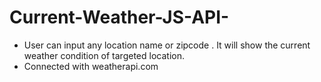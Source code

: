 # Current-Weather-JS-API-
- User can input any location name or zipcode . It will show the current weather condition of  targeted location. 
- Connected with weatherapi.com
